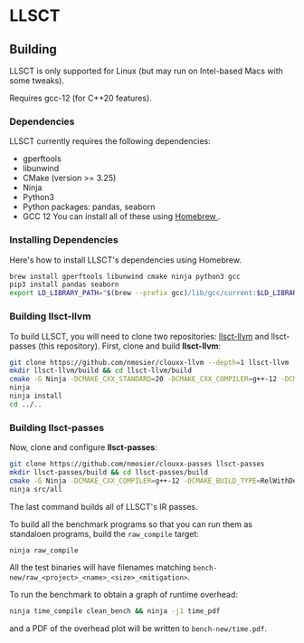 # LLSCT
## Building
LLSCT is only supported for Linux (but may run on Intel-based Macs with some tweaks).

Requires gcc-12 (for C++20 features).

### Dependencies
LLSCT currently requires the following dependencies:
- gperftools
- libunwind
- CMake (version >= 3.25)
- Ninja
- Python3
- Python packages: pandas, seaborn
- GCC 12
You can install all of these using [Homebrew ](https://brew.sh).

### Installing Dependencies
Here's how to install LLSCT's dependencies using Homebrew.
```sh
brew install gperftools libunwind cmake ninja python3 gcc
pip3 install pandas seaborn
export LD_LIBRARY_PATH="$(brew --prefix gcc)/lib/gcc/current:$LD_LIBRARY_PATH"
```

### Building llsct-llvm
To build LLSCT, you will need to clone two repositories: [llsct-llvm](https://github.com/nmosier/clouxx-llvm) and llsct-passes (this repository).
First, clone and build __llsct-llvm__:
```sh
git clone https://github.com/nmosier/clouxx-llvm --depth=1 llsct-llvm
mkdir llsct-llvm/build && cd llsct-llvm/build
cmake -G Ninja -DCMAKE_CXX_STANDARD=20 -DCMAKE_CXX_COMPILER=g++-12 -DCMAKE_BUILD_TYPE=Release -DCMAKE_INSTALL_PREFIX=../install -DLLVM_ENABLE_ASSERTIONS=On -DLLVM_ENABLE_PROJECTS='clang;lld' -DLLVM_TARGETS_TO_BUILD='X86' ../llvm
ninja
ninja install
cd ../..
```

### Building llsct-passes
Now, clone and configure __llsct-passes__:
```sh
git clone https://github.com/nmosier/clouxx-passes llsct-passes
mkdir llsct-passes/build && cd llsct-passes/build
cmake -G Ninja -DCMAKE_CXX_COMPILER=g++-12 -DCMAKE_BUILD_TYPE=RelWithDebInfo -DLLSCT_LLVM_DIR=../llsct-llvm/install ..
ninja src/all
```
The last command builds all of LLSCT's IR passes.

To build all the benchmark programs so that you can run them as standaloen programs, build the `raw_compile` target:
```sh
ninja raw_compile
```
All the test binaries will have filenames matching `bench-new/raw_<project>_<name>_<size>_<mitigation>`.

To run the benchmark to obtain a graph of runtime overhead:
```sh
ninja time_compile clean_bench && ninja -j1 time_pdf
```
and a PDF of the overhead plot will be written to `bench-new/time.pdf`.
